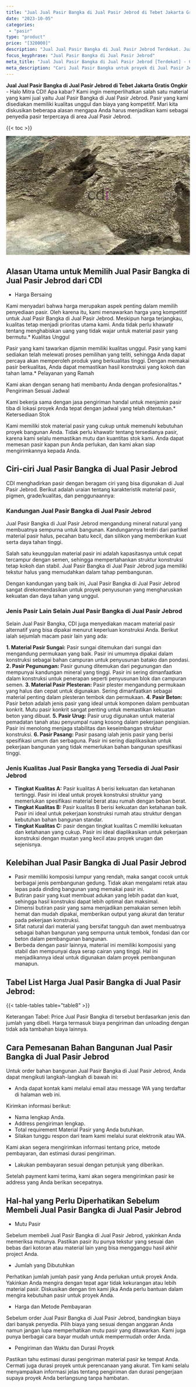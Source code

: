 ```yaml
---
title: "Jual Jual Pasir Bangka di Jual Pasir Jebrod di Tebet Jakarta Gratis Ongkir"
date: "2023-10-05"
categories:
 - "pasir"
type: "product"
price: "[320000]"
description: "Jual Jual Pasir Bangka di Jual Pasir Jebrod Terdekat. Jual Pasir Bangka ini sering digunakan dalam proyek konstruksi sebagai material adukan yang terpilih dan halus. Kontak kami untuk mendapatkan informasi lebih lanjut."
focus_keyphrase: "Jual Pasir Bangka di Jual Pasir Jebrod"
meta_title: "Jual Jual Pasir Bangka di Jual Pasir Jebrod [Terdekat] - CDI"
meta_description: "Cari Jual Pasir Bangka untuk proyek di Jual Pasir Jebrod? Kami menyediakan Jual Pasir Bangka berkualitas untuk bahan campuran. Raih penawaran terbaik sekarang."
---
```


**Jual Jual Pasir Bangka di Jual Pasir Jebrod di Tebet Jakarta Gratis Ongkir** - Halo Mitra CDI! Apa kabar? Kami ingin memperlihatkan salah satu material yang kami jual yaitu Jual Pasir Bangka di Jual Pasir Jebrod. Pasir yang kami disediakan memiliki kualitas unggul dan biaya yang kompetitif. Mari kita diskusikan beberapa alasan mengapa Anda harus menjadikan kami sebagai penyedia pasir terpercaya di area Jual Pasir Jebrod.

{{< toc >}}

![Jual Jual Pasir Bangka di Jual Pasir Jebrod di Tebet Jakarta Gratis Ongkir](/images/pasir/pasir-bangunan-11.jpg)

## Alasan Utama untuk Memilih Jual Pasir Bangka di Jual Pasir Jebrod dari CDI

*   Harga Bersaing

Kami menyadari bahwa harga merupakan aspek penting dalam memilih penyediaan pasir. Oleh karena itu, kami menawarkan harga yang kompetitif untuk Jual Pasir Bangka di Jual Pasir Jebrod. Meskipun harga terjangkau, kualitas tetap menjadi prioritas utama kami. Anda tidak perlu khawatir tentang menghabiskan uang yang tidak wajar untuk material pasir yang bermutu.*   Kualitas Unggul

Pasir yang kami tawarkan dijamin memiliki kualitas unggul. Pasir yang kami sediakan telah melewati proses pemilihan yang teliti, sehingga Anda dapat percaya akan memperoleh produk yang berkualitas tinggi. Dengan memakai pasir berkualitas, Anda dapat memastikan hasil konstruksi yang kokoh dan tahan lama.*   Pelayanan yang Ramah

Kami akan dengan senang hati membantu Anda dengan profesionalitas.*   Pengiriman Sesuai Jadwal

Kami bekerja sama dengan jasa pengiriman handal untuk menjamin pasir tiba di lokasi proyek Anda tepat dengan jadwal yang telah ditentukan.*   Ketersediaan Stok

Kami memiliki stok material pasir yang cukup untuk memenuhi kebutuhan proyek bangunan Anda. Tidak perlu khawatir tentang tersedianya pasir, karena kami selalu memastikan mutu dan kuantitas stok kami. Anda dapat memesan pasir kapan pun Anda perlukan, dan kami akan siap mengirimkannya kepada Anda. 

## Ciri-ciri Jual Pasir Bangka di Jual Pasir Jebrod

CDI menghadirkan pasir dengan beragam ciri yang bisa digunakan di Jual Pasir Jebrod. Berikut adalah uraian tentang karakteristik material pasir, pigmen, grade/kualitas, dan penggunaannya:

### Kandungan Jual Pasir Bangka di Jual Pasir Jebrod

Jual Pasir Bangka di Jual Pasir Jebrod mengandung mineral natural yang membuatnya sempurna untuk bangunan. Kandungannya terdiri dari partikel material pasir halus, pecahan batu kecil, dan silikon yang memberikan kuat serta daya tahan tinggi.

Salah satu keunggulan material pasir ini adalah kapasitasnya untuk cepat tercampur dengan semen, sehingga mempertahankan struktur konstruksi tetap kokoh dan stabil. Jual Pasir Bangka di Jual Pasir Jebrod juga memiliki tekstur halus yang memudahkan dalam tahap pembangunan.

Dengan kandungan yang baik ini, Jual Pasir Bangka di Jual Pasir Jebrod sangat direkomendasikan untuk proyek penyusunan yang mengharuskan kekuatan dan daya tahan yang unggul.

### Jenis Pasir Lain Selain Jual Pasir Bangka di Jual Pasir Jebrod

Selain Jual Pasir Bangka, CDI juga menyediakan macam material pasir alternatif yang bisa dipakai menurut keperluan konstruksi Anda. Berikut ialah sejumlah macam pasir lain yang ada:

**1\. Material Pasir Sungai:** Pasir sungai ditemukan dari sungai dan mengandung permukaan yang baik. Pasir ini umumnya dipakai dalam konstruksi sebagai bahan campuran untuk penyusunan batako dan pondasi.
**2\. Pasir Pegunungan:** Pasir gunung ditemukan dari pegunungan dan mempunyai kandungan mineral yang tinggi. Pasir ini sering dimanfaatkan dalam konstruksi untuk penerapan seperti penyusunan blok dan campuran semen.
**3\. Material Pasir Plesteran:** Pasir plester mengandung permukaan yang halus dan cepat untuk digunakan. Sering dimanfaatkan sebagai material penting dalam plesteran tembok dan permukaan.
**4\. Pasir Beton:** Pasir beton adalah jenis pasir yang ideal untuk komponen dalam pembuatan konkrit. Mutu pasir konkrit sangat penting untuk memastikan kekuatan beton yang dibuat.
**5\. Pasir Urug:** Pasir urug digunakan untuk material pemadatan tanah atau penyumpal ruang kosong dalam pekerjaan pengisian. Pasir ini menolong menjaga stabilitas dan keseimbangan struktur konstruksi.
**6\. Pasir Pasang:** Pasir pasang ialah jenis pasir yang berisi spesifikasi umum dan serbaguna. Pasir ini sering diaplikasikan untuk pekerjaan bangunan yang tidak memerlukan bahan bangunan spesifikasi tinggi.

### Jenis Kualitas Jual Pasir Bangka yang Tersedia di Jual Pasir Jebrod

*   **Tingkat Kualitas A:** Pasir kualitas A berisi kekuatan dan ketahanan tertinggi. Pasir ini ideal untuk proyek konstruksi struktur yang memerlukan spesifikasi material berat atau rumah dengan beban berat.
*   **Tingkat Kualitas B:** Pasir kualitas B berisi kekuatan dan ketahanan baik. Pasir ini ideal untuk pekerjaan konstruksi rumah atau struktur dengan kebutuhan bahan bangunan standar.
*   **Tingkat Kualitas C:** pasir dengan tingkat kualitas C memiliki kekuatan dan ketahanan yang cukup. Pasir ini ideal diaplikasikan untuk pekerjaan konstruksi dengan muatan yang kecil atau proyek urugan dan sejenisnya.

## Kelebihan Jual Pasir Bangka di Jual Pasir Jebrod

*   Pasir memiliki komposisi lumpur yang rendah, maka sangat cocok untuk berbagai jenis pembangunan gedung. Tidak akan mengalami retak atau lepas pada dinding bangunan yang memakai pasir ini.
*   Butiran pasir yang kuat membuat adukan yang lebih padat dan kuat, sehingga hasil konstruksi dapat lebih optimal dan maksimal.
*   Dimensi butiran pasir yang sama menjadikan pemakaian semen lebih hemat dan mudah dipakai, memberikan output yang akurat dan teratur pada pekerjaan konstruksi.
*   Sifat natural dari material yang bersifat tangguh dan awet membuatnya sebagai bahan bangunan yang sempurna untuk tembok, fondasi dan cor beton dalam pembangunan bangunan.
*   Berbeda dengan pasir lainnya, material ini memiliki komposisi yang stabil dan mempunyai daya serap cairan yang tinggi. Hal ini menjadikannya ideal untuk digunakan dalam proyek pembangunan manapun.

## Tabel List Harga Jual Pasir Bangka di Jual Pasir Jebrod:

{{< table-tables table="table8" >}}

Keterangan Tabel: Price Jual Pasir Bangka di tersebut berdasarkan jenis dan jumlah yang dibeli. Harga termasuk biaya pengiriman dan unloading dengan tidak ada tambahan biaya lainnya.

## Cara Pemesanan Bahan Bangunan Jual Pasir Bangka di Jual Pasir Jebrod

Untuk order bahan bangunan Jual Pasir Bangka di Jual Pasir Jebrod, Anda dapat mengikuti langkah-langkah di bawah ini:

*   Anda dapat kontak kami melalui email atau message WA yang terdaftar di halaman web ini.

Kirimkan informasi berikut:

*   Nama lengkap Anda.
*   Address pengiriman lengkap.
*   Total requirement Material Pasir yang Anda butuhkan.
*   Silakan tunggu respon dari team kami melalui surat elektronik atau WA.

Kami akan segera mengirimkan informasi tentang price, metode pembayaran, dan estimasi durasi pengiriman.
*   Lakukan pembayaran sesuai dengan petunjuk yang diberikan.

Setelah payment kami terima, kami akan segera mengirimkan pasir ke address yang Anda berikan secepatnya.

## Hal-hal yang Perlu Diperhatikan Sebelum Membeli Jual Pasir Bangka di Jual Pasir Jebrod

*   Mutu Pasir

Sebelum membeli Jual Pasir Bangka di Jual Pasir Jebrod, yakinkan Anda memeriksa mutunya. Pastikan pasir itu punya tekstur yang sesuai dan bebas dari kotoran atau material lain yang bisa mengganggu hasil akhir project Anda.
*   Jumlah yang Dibutuhkan

Perhatikan jumlah jumlah pasir yang Anda perlukan untuk proyek Anda. Yakinkan Anda mengira dengan tepat agar tidak kekurangan atau lebih material pasir. Diskusikan dengan tim kami jika Anda perlu bantuan dalam mengira kebutuhan pasir untuk proyek Anda.
*   Harga dan Metode Pembayaran

Sebelum order Jual Pasir Bangka di Jual Pasir Jebrod, bandingkan biaya dari banyak penyedia. Pilih biaya yang sesuai dengan anggaran Anda namun jangan lupa memperhatikan mutu pasir yang ditawarkan. Kami juga punya berbagai cara bayar mudah untuk mempermudah order Anda.
*   Pengiriman dan Waktu dan Durasi Proyek

Pastikan tahu estimasi durasi pengiriman material pasir ke tempat Anda. Cermati juga durasi proyek untuk perencanaan yang akurat. Tim kami selalu menyampaikan informasi jelas tentang pengiriman dan durasi pengerjaan supaya proyek Anda berlangsung tanpa hambatan.